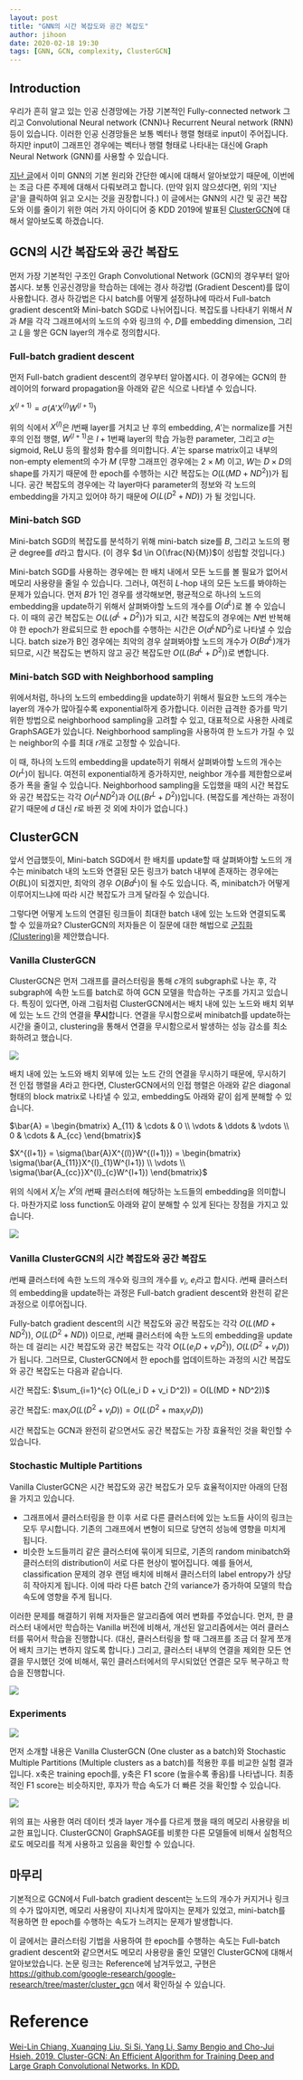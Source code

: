 ```yaml
---
layout: post
title: "GNN의 시간 복잡도와 공간 복잡도"
author: jihoon
date: 2020-02-18 19:30
tags: [GNN, GCN, complexity, ClusterGCN]
---
```


## Introduction

우리가 흔히 알고 있는 인공 신경망에는 가장 기본적인 Fully-connected network 그리고 Convolutional Neural network (CNN)나 Recurrent Neural network (RNN) 등이 있습니다. 이러한 인공 신경망들은 보통 벡터나 행렬 형태로 input이 주어집니다. 하지만 input이 그래프인 경우에는 벡터나 행렬 형태로 나타내는 대신에 Graph Neural Network (GNN)를 사용할 수 있습니다.

[지난 글](http://www.secmem.org/blog/2019/08/17/gnn/)에서 이미 GNN의 기본 원리와 간단한 예시에 대해서 알아보았기 때문에, 이번에는 조금 다른 주제에 대해서 다뤄보려고 합니다. (만약 읽지 않으셨다면, 위의 '지난 글'을 클릭하여 읽고 오시는 것을 권장합니다.) 이 글에서는 GNN의 시간 및 공간 복잡도와 이를 줄이기 위한 여러 가지 아이디어 중 KDD 2019에 발표된 [ClusterGCN](https://arxiv.org/pdf/1905.07953.pdf)에 대해서 알아보도록 하겠습니다.

## GCN의 시간 복잡도와 공간 복잡도

먼저 가장 기본적인 구조인 Graph Convolutional Network (GCN)의 경우부터 알아봅시다. 보통 인공신경망을 학습하는 데에는 경사 하강법 (Gradient Descent)를 많이 사용합니다. 경사 하강법은 다시 batch를 어떻게 설정하냐에 따라서 Full-batch gradient descent와 Mini-batch SGD로 나뉘어집니다. 복잡도를 나타내기 위해서 $N$과 $M$을 각각 그래프에서의 노드의 수와 링크의 수, $D$를 embedding dimension, 그리고 $L$을 쌓은 GCN layer의 개수로 정의합시다.

### Full-batch gradient descent

먼저 Full-batch gradient descent의 경우부터 알아봅시다. 이 경우에는 GCN의 한 레이어의 forward propagation을 아래와 같은 식으로 나타낼 수 있습니다.

$X^{(l+1)} = \sigma(A'X^{(l)}W^{(l+1)})$

위의 식에서 $X^{(l)}$은 $l$번째 layer를 거치고 난 후의 embedding, $A'$는 normalize를 거친 후의 인접 행렬, $W^{(l+1)}$은 $l+1$번째 layer의 학습 가능한 parameter, 그리고 $\sigma$는 sigmoid, ReLU 등의 활성화 함수를 의미합니다. $A'$는 sparse matrix이고 내부의 non-empty element의 수가 $M$ (무향 그래프인 경우에는 $2 \times M$) 이고, $W$는 $D \times D$의 shape를 가지기 때문에 한 epoch를 수행하는 시간 복잡도는 $O(L(MD + ND^2))$가 됩니다. 공간 복잡도의 경우에는 각 layer마다 parameter의 정보와 각 노드의 embedding을 가지고 있어야 하기 때문에 $O(L(D^2 + ND))$ 가 될 것입니다.

### Mini-batch SGD

Mini-batch SGD의 복잡도를 분석하기 위해 mini-batch size를 $B$, 그리고 노드의 평균 degree를 $d$라고 합시다. (이 경우 $d \in O(\frac{N}{M})$이 성립할 것입니다.)

Mini-batch SGD를 사용하는 경우에는 한 배치 내에서 모든 노드를 볼 필요가 없어서 메모리 사용량을 줄일 수 있습니다. 그러나, 여전히 $L$-hop 내의 모든 노드를 봐야하는 문제가 있습니다.  먼저 $B$가 1인 경우를 생각해보면, 평균적으로 하나의 노드의 embedding을 update하기 위해서 살펴봐야할 노드의 개수를 $O(d^L)$로 볼 수 있습니다. 이 때의 공간 복잡도는 $O(L(d^L + D^2))$가 되고, 시간 복잡도의 경우에는 $N$번 반복해야 한 epoch가 완료되므로 한 epoch를 수행하는 시간은 $O(d^LND^2)$로 나타낼 수 있습니다. batch size가 B인 경우에는 최악의 경우 살펴봐야할 노드의 개수가 $O(Bd^L)$개가 되므로, 시간 복잡도는 변하지 않고 공간 복잡도만 $O(L(Bd^L + D^2))$로 변합니다.

### Mini-batch SGD with Neighborhood sampling

위에서처럼, 하나의 노드의 embedding을 update하기 위해서 필요한 노드의 개수는 layer의 개수가 많아질수록 exponential하게 증가합니다. 이러한 급격한 증가를 막기 위한 방법으로 neighborhood sampling을 고려할 수 있고, 대표적으로 사용한 사례로 GraphSAGE가 있습니다. Neighborhood sampling을 사용하여 한 노드가 가질 수 있는 neighbor의 수를 최대 $r$개로 고정할 수 있습니다.

이 때, 하나의 노드의 embedding을 update하기 위해서 살펴봐야할 노드의 개수는 $O(r^L)$이 됩니다. 여전히 exponential하게 증가하지만, neighbor 개수를 제한함으로써 증가 폭을 줄일 수 있습니다. Neighborhood sampling을 도입했을 때의 시간 복잡도와 공간 복잡도는 각각 $O(r^LND^2)$과 $O(L(Br^L+D^2))$입니다. (복잡도를 계산하는 과정이 같기 때문에 $d$ 대신 $r$로 바뀐 것 외에 차이가 없습니다.)

## ClusterGCN

앞서 언급했듯이, Mini-batch SGD에서 한 배치를 update할 때 살펴봐야할 노드의 개수는 minibatch 내의 노드와 연결된 모든 링크가 batch 내부에 존재하는 경우에는 $O(BL)$이 되겠지만, 최악의 경우 $O(Bd^L)$이 될 수도 있습니다. 즉, minibatch가 어떻게 이루어지느냐에 따라 시간 복잡도가 크게 달라질 수 있습니다. 

그렇다면 어떻게 노드의 연결된 링크들이 최대한 batch 내에 있는 노드와 연결되도록 할 수 있을까요? ClusterGCN의 저자들은 이 질문에 대한 해법으로 [군집화 (Clustering)](http://www.secmem.org/blog/2019/05/17/clustering/)을 제안했습니다. 

### Vanilla ClusterGCN

ClusterGCN은 먼저 그래프를 클러스터링을 통해 $c$개의 subgraph로 나눈 후, 각 subgraph에 속한 노드를 batch로 하여 GCN 모델을 학습하는 구조를 가지고 있습니다. 특징이 있다면, 아래 그림처럼 ClusterGCN에서는 배치 내에 있는 노드와 배치 외부에 있는 노드 간의 연결을 **무시**합니다. 연결을 무시함으로써 minibatch를 update하는 시간을 줄이고, clustering을 통해서 연결을 무시함으로서 발생하는 성능 감소를 최소화하려고 했습니다.

![](/assets/images/ClusterGCN/figure1.png)

배치 내에 있는 노드와 배치 외부에 있는 노드 간의 연결을 무시하기 때문에, 무시하기 전 인접 행렬을 $A$라고 한다면, ClusterGCN에서의 인접 행렬은 아래와 같은 diagonal 형태의 block matrix로 나타낼 수 있고, embedding도 아래와 같이 쉽게 분해할 수 있습니다.

$\bar{A} = \begin{bmatrix} A_{11} & \cdots & 0 \\ \vdots & \ddots & \vdots \\ 0 & \cdots & A_{cc} \end{bmatrix}$

$X^{(l+1)} = \sigma(\bar{A}X^{(l)}W^{(l+1)}) = \begin{bmatrix} \sigma(\bar{A_{11}}X^{l}_{1}W^{l+1}) \\ \vdots \\ \sigma(\bar{A_{cc}}X^{l}_{c}W^{l+1}) \end{bmatrix}$

위의 식에서 $X^{l}_{i}$는 $X^{l}$의 $i$번째 클러스터에 해당하는 노드들의 embedding을 의미합니다. 마찬가지로 loss function도 아래와 같이 분해할 수 있게 된다는 장점을 가지고 있습니다.

![](/assets/images/ClusterGCN/figure2.png)

### Vanilla ClusterGCN의 시간 복잡도와 공간 복잡도

$i$번째 클러스터에 속한 노드의 개수와 링크의 개수를 $v_i$, $e_i$라고 합시다. $i$번째 클러스터의 embedding을 update하는 과정은 Full-batch gradient descent와 완전히 같은 과정으로 이루어집니다.

Fully-batch gradient descent의 시간 복잡도와 공간 복잡도는 각각 $O(L(MD + ND^2))$, $O(L(D^2 + ND))$ 이므로, $i$번째 클러스터에 속한 노드의 embedding을 update하는 데 걸리는 시간 복잡도와 공간 복잡도는 각각 $O(L(e_i D + v_i D^2))$, $O(L(D^2 + v_iD))$ 가 됩니다. 그러므로, ClusterGCN에서 한 epoch를 업데이트하는 과정의 시간 복잡도와 공간 복잡도는 다음과 같습니다.

시간 복잡도: $\sum_{i=1}^{c} O(L(e_i D + v_i D^2)) = O(L(MD + ND^2))$

공간 복잡도: $\max_{i} O(L(D^2 + v_iD)) = O(L(D^2 + \max_{i} v_i D))$

시간 복잡도는 GCN과 완전히 같으면서도 공간 복잡도는 가장 효율적인 것을 확인할 수 있습니다.

### Stochastic Multiple Partitions

Vanilla ClusterGCN은 시간 복잡도와 공간 복잡도가 모두 효율적이지만 아래의 단점을 가지고 있습니다.



- 그래프에서 클러스터링을 한 이후 서로 다른 클러스터에 있는 노드들 사이의 링크는 모두 무시합니다. 기존의 그래프에서 변형이 되므로 당연히 성능에 영향을 미치게 됩니다.
- 비슷한 노드들끼리 같은 클러스터에 묶이게 되므로, 기존의 random minibatch와 클러스터의 distribution이 서로 다른 현상이 벌어집니다. 예를 들어서, classification 문제의 경우 랜덤 배치에 비해서 클러스터의 label entropy가 상당히 작아지게 됩니다. 이에 따라 다른 batch 간의 variance가 증가하여 모델의 학습 속도에 영향을 주게 됩니다.

이러한 문제를 해결하기 위해 저자들은 알고리즘에 여러 변화를 주었습니다. 먼저, 한 클러스터 내에서만 학습하는 Vanilla 버전에 비해서, 개선된 알고리즘에서는 여러 클러스터를 묶어서 학습을 진행합니다. (대신, 클러스터링을 할 때 그래프를 조금 더 잘게 쪼개어 배치 크기는 변하지 않도록 합니다.) 그리고, 클러스터 내부의 연결을 제외한 모든 연결을 무시했던 것에 비해서, 묶인 클러스터에서의 무시되었던 연결은 모두 복구하고 학습을 진행합니다. 

![](/assets/images/ClusterGCN/figure3.png)



### Experiments

![](/assets/images/ClusterGCN/figure4.png)

먼저 소개할 내용은 Vanilla ClusterGCN (One cluster as a batch)와 Stochastic Multiple Partitions (Multiple clusters as a batch)를 적용한 후를 비교한 실험 결과입니다. x축은 training epoch를, y축은 F1 score (높을수록 좋음)를 나타냅니다. 최종적인 F1 score는 비슷하지만, 후자가 학습 속도가 더 빠른 것을 확인할 수 있습니다.



![](/assets/images/ClusterGCN/figure5.png)

위의 표는 사용한 여러 데이터 셋과 layer 개수를 다르게 했을 때의 메모리 사용량을 비교한 표입니다. ClusterGCN이 GraphSAGE를 비롯한 다른 모델들에 비해서 실험적으로도 메모리를 적게 사용하고 있음을 확인할 수 있습니다.



## 마무리

기본적으로 GCN에서 Full-batch gradient descent는 노드의 개수가 커지거나 링크의 수가 많아지면, 메모리 사용량이 지나치게 많아지는 문제가 있었고, mini-batch를 적용하면 한 epoch를 수행하는 속도가 느려지는 문제가 발생합니다.

이 글에서는 클러스터링 기법을 사용하여 한 epoch를 수행하는 속도는 Full-batch gradient descent와 같으면서도 메모리 사용량을 줄인 모델인 ClusterGCN에 대해서 알아보았습니다. 논문 링크는 Reference에 남겨두었고, 구현은 https://github.com/google-research/google-research/tree/master/cluster_gcn 에서 확인하실 수 있습니다.



# Reference

[Wei-Lin Chiang, Xuanqing Liu, Si Si, Yang Li, Samy Bengio and Cho-Jui Hsieh. 2019. Cluster-GCN: An Efficient Algorithm for Training Deep and Large Graph Convolutional Networks. In KDD.](https://arxiv.org/pdf/1905.07953.pdf)

